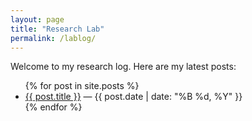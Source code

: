 ```yaml
---
layout: page
title: "Research Lab"
permalink: /lablog/
---
```


<p>Welcome to my research log. Here are my latest posts:</p>

<ul>
  {% for post in site.posts %}
    <li>
      <a href="{{ post.url }}">{{ post.title }}</a> — {{ post.date | date: "%B %d, %Y" }}
    </li>
  {% endfor %}
</ul>

